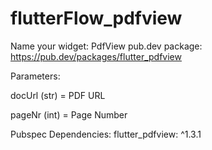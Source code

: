 # flutterFlow_pdfview

Name your widget: PdfView
pub.dev package: https://pub.dev/packages/flutter_pdfview

Parameters: 

docUrl (str) = PDF URL

pageNr (int) = Page Number

Pubspec Dependencies:
flutter_pdfview: ^1.3.1
